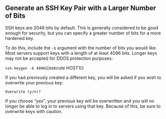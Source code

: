 ## Generate an SSH Key Pair with a Larger Number of Bits

SSH keys are 2048 bits by default. This is generally considered to be good enough for security, but you can specify a greater number of bits for a more hardened key.

To do this, include the `-b` argument with the number of bits you would like. Most servers support keys with a length of at least 4096 bits. Longer keys may not be accepted for DDOS protection purposes:

`ssh-keygen -b 4096`{{execute HOST1}}

If you had previously created a different key, you will be asked if you wish to overwrite your previous key:

`Overwrite (y/n)?`

If you choose “yes”, your previous key will be overwritten and you will no longer be able to log in to servers using that key. Because of this, be sure to overwrite keys with caution.